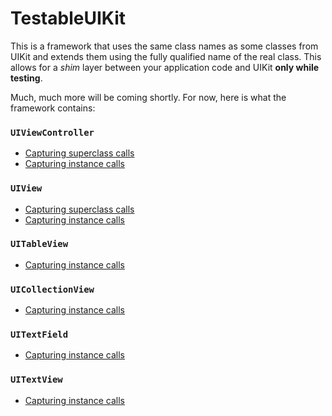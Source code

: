 TestableUIKit
=============

This is a framework that uses the same class names as some classes from UIKit and extends them using the fully qualified name of the real class.  This allows for a *shim* layer between your application code and UIKit **only while testing**.

Much, much more will be coming shortly.  For now, here is what the framework contains:

### `UIViewController`
 - [Capturing superclass calls](UIViewControllerSuperCalls.md)
 - [Capturing instance calls](UIViewControllerCalls.md)

### `UIView`
 - [Capturing superclass calls](UIViewSuperCalls.md)
 - [Capturing instance calls](UIViewCalls.md)

### `UITableView`
- [Capturing instance calls](UITableViewCalls.md)

### `UICollectionView`
- [Capturing instance calls](UICollectionViewCalls.md)

### `UITextField`
- [Capturing instance calls](UITextFieldCalls.md)

### `UITextView`
- [Capturing instance calls](UITextViewCalls.md)
